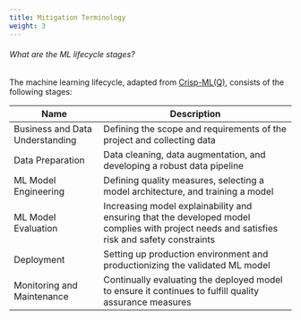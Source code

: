 ```yaml
---
title: Mitigation Terminology
weight: 3
---
```


###### What are the ML lifecycle stages?

The machine learning lifecycle, adapted from [Crisp-ML(Q)](https://ml-ops.org/content/crisp-ml), consists of the following stages:

| Name | Description  |
|---|---|
| Business and Data Understanding            | Defining the scope and requirements of the project and collecting data |
| Data Preparation     | Data cleaning, data augmentation, and developing a robust data pipeline |
| ML Model Engineering      | Defining quality measures, selecting a model architecture, and training a model |
| ML Model Evaluation    | Increasing model explainability and ensuring that the developed model complies with project needs and satisfies risk and safety constraints |
| Deployment | Setting up production environment and productionizing the validated ML model |
|  Monitoring and Maintenance    | Continually evaluating the deployed model to ensure it continues to fulfill quality assurance measures |
